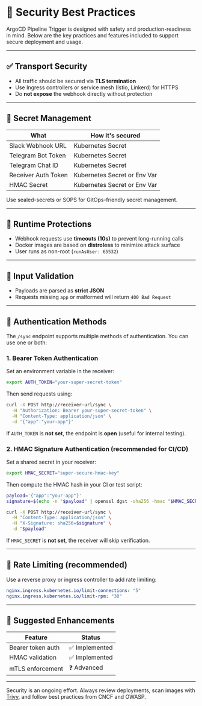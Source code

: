# 🔐 Security Best Practices

ArgoCD Pipeline Trigger is designed with safety and production-readiness in mind. Below are the key practices and features included to support secure deployment and usage.

---

## ✅ Transport Security

- All traffic should be secured via **TLS termination**
- Use Ingress controllers or service mesh (Istio, Linkerd) for HTTPS
- Do **not expose** the webhook directly without protection

---

## 🔑 Secret Management

| What                | How it's secured |
|---------------------|------------------|
| Slack Webhook URL   | Kubernetes Secret |
| Telegram Bot Token  | Kubernetes Secret |
| Telegram Chat ID    | Kubernetes Secret |
| Receiver Auth Token | Kubernetes Secret or Env Var |
| HMAC Secret         | Kubernetes Secret or Env Var |

Use sealed-secrets or SOPS for GitOps-friendly secret management.

---

## 🧱 Runtime Protections

- Webhook requests use **timeouts (10s)** to prevent long-running calls
- Docker images are based on **distroless** to minimize attack surface
- User runs as non-root (`runAsUser: 65532`)

---

## 🧪 Input Validation

- Payloads are parsed as **strict JSON**
- Requests missing `app` or malformed will return `400 Bad Request`

---

## 🔐 Authentication Methods

The `/sync` endpoint supports multiple methods of authentication. You can use one or both:

### 1. Bearer Token Authentication

Set an environment variable in the receiver:
```bash
export AUTH_TOKEN="your-super-secret-token"
```

Then send requests using:
```bash
curl -X POST http://receiver-url/sync \
  -H "Authorization: Bearer your-super-secret-token" \
  -H "Content-Type: application/json" \
  -d '{"app":"your-app"}'
```

If `AUTH_TOKEN` is **not set**, the endpoint is **open** (useful for internal testing).

### 2. HMAC Signature Authentication (recommended for CI/CD)

Set a shared secret in your receiver:
```bash
export HMAC_SECRET="super-secure-hmac-key"
```

Then compute the HMAC hash in your CI or test script:
```bash
payload='{"app":"your-app"}'
signature=$(echo -n "$payload" | openssl dgst -sha256 -hmac "$HMAC_SECRET" | sed 's/^.* //')

curl -X POST http://receiver-url/sync \
  -H "Content-Type: application/json" \
  -H "X-Signature: sha256=$signature" \
  -d "$payload"
```

If `HMAC_SECRET` is **not set**, the receiver will skip verification.

---

## 🚨 Rate Limiting (recommended)

Use a reverse proxy or ingress controller to add rate limiting:

```yaml
nginx.ingress.kubernetes.io/limit-connections: "5"
nginx.ingress.kubernetes.io/limit-rpm: "30"
```

---

## 🧠 Suggested Enhancements

| Feature            | Status         |
|--------------------|----------------|
| Bearer token auth  | ✅ Implemented |
| HMAC validation    | ✅ Implemented |
| mTLS enforcement   | ❓ Advanced     |

---

Security is an ongoing effort. Always review deployments, scan images with [Trivy](https://github.com/aquasecurity/trivy), and follow best practices from CNCF and OWASP.


